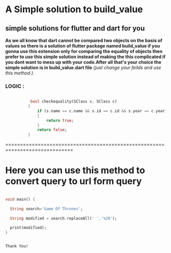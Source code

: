 # A Simple solution to build_value #


## simple solutions for flutter and dart for you ##
                                   
                                   
                                   
                                   
                                   
 **As we all know that dart cannot be compared two objects on the basis of values so there is a solution of flutter package named 
    build_value if you gonna use this extension only for comparing the equality of objects then prefer to use this simple  solution
    instead of making the this complicated if you dont want to mess up with your code.After all that's your choice
       the simple solution is in build_value.dart file** _(just change your feilds and use this method )_.
  
  
  
  
  ### LOGIC   :

  
  
```dart
  
           bool checkequality(SClass s, SClass c)
          {
              if (s.name == c.name && s.id == c.id && s.year == c.year)
              {
                  return true;
              }
              return false;
          }
```


=============================================================================





# Here you can use this method to convert query to url form query

```dart

void main() {
  
  String search='Game Of Thrones';
  
  String modified = search.replaceAll(' ','%20');
  
  print(modified);
}


```


                                                                                                            Thank You!
